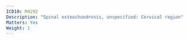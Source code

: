 ```yaml
---
ICD10: M4292
Description: "Spinal osteochondrosis, unspecified: Cervical region"
Matters: Yes
Weight: 1
---
```

